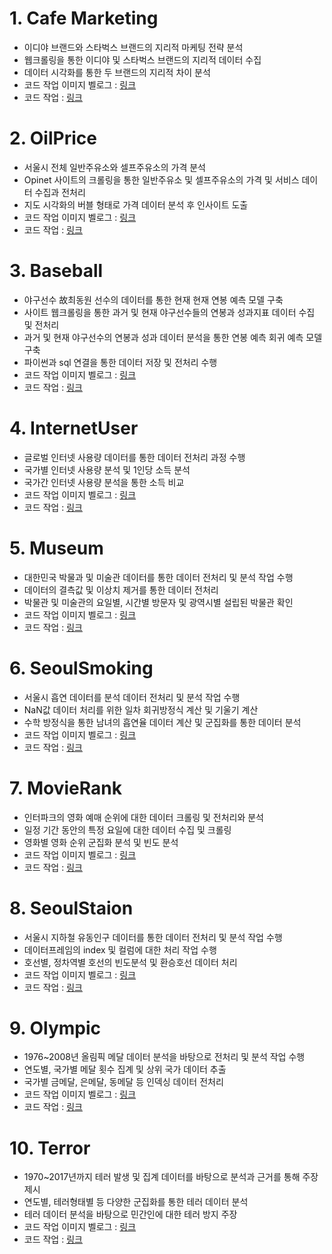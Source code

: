 # 1. Cafe Marketing
- 이디야 브랜드와 스타벅스 브랜드의 지리적 마케팅 전략 분석
- 웹크롤링을 통한 이디야 및 스타벅스 브랜드의 지리적 데이터 수집
- 데이터 시각화를 통한 두 브랜드의 지리적 차이 분석
- 코드 작업 이미지 벨로그 : [링크](https://velog.io/@xswer19/Chapter-06.-Cafe-Marketing-ic2t4mpv)
- 코드 작업 : [링크](https://github.com/DataResolvere/Toy_project/blob/main/Toy_project/%5BDA%5D01.Cafe_analysis.ipynb)
# 2. OilPrice
- 서울시 전체 일반주유소와 셀프주유소의 가격 분석
- Opinet 사이트의 크롤링을 통한 일반주유소 및 셀프주유소의 가격 및 서비스 데이터 수집과 전처리
- 지도 시각화의 버블 형태로 가격 데이터 분석 후 인사이트 도출
- 코드 작업 이미지 벨로그 : [링크](https://velog.io/@xswer19/Oil-Price-Analysis)
- 코드 작업 : [링크](https://github.com/DataResolvere/Toy_project/blob/main/Toy_project/%5BDA%5D02.Oil_analysis.ipynb)
# 3. Baseball
- 야구선수 故최동원 선수의 데이터를 통한 현재 현재 연봉 예측 모델 구축
- 사이트 웹크롤링을 통한 과거 및 현재 야구선수들의 연봉과 성과지표 데이터 수집 및 전처리
- 과거 및 현재 야구선수의 연봉과 성과 데이터 분석을 통한 연봉 예측 회귀 예측 모델 구축
- 파이썬과 sql 연결을 통한 데이터 저장 및 전처리 수행
- 코드 작업 이미지 벨로그 : [링크](https://velog.io/@xswer19/Baseballsalary)
- 코드 작업 : [링크](https://github.com/DataResolvere/Toy_project/blob/main/Toy_project/%5BDA%5D03.Baseball_analysis.ipynb)
# 4. InternetUser
- 글로벌 인터넷 사용량 데이터를 통한 데이터 전처리 과정 수행
- 국가별 인터넷 사용량 분석 및 1인당 소득 분석
- 국가간 인터넷 사용량 분석을 통한 소득 비교
- 코드 작업 이미지 벨로그 : [링크](https://velog.io/@xswer19/InternetUseData)
- 코드 작업 : [링크](https://github.com/DataResolvere/Toy_project/blob/main/Toy_project/%5BDA%5D04.InternetUser_analysis.ipynb)
# 5. Museum
- 대한민국 박물과 및 미술관 데이터를 통한 데이터 전처리 및 분석 작업 수행
- 데이터의 결측값 및 이상치 제거를 통한 데이터 전처리 
- 박물관 및 미술관의 요일별, 시간별 방문자 및 광역시별 설립된 박물관 확인
- 코드 작업 이미지 벨로그 : [링크](https://velog.io/@xswer19/MuseumData)
- 코드 작업 : [링크](https://github.com/DataResolvere/Toy_project/blob/main/Toy_project/%5BDA%5D05.Museum_analysis.ipynb)
# 6. SeoulSmoking
- 서울시 흡연 데이터를 분석 데이터 전처리 및 분석 작업 수행
- NaN값 데이터 처리를 위한 일차 회귀방정식 계산 및 기울기 계산
- 수학 방정식을 통한 남녀의 흡연율 데이터 계산 및 군집화를 통한 데이터 분석
- 코드 작업 이미지 벨로그 : [링크](https://velog.io/@xswer19/drsx2pu1)
- 코드 작업 : [링크](https://github.com/DataResolvere/Toy_project/blob/main/Toy_project/%5BDA%5D06.SeoulSmoking_analysis.ipynb)
# 7. MovieRank
- 인터파크의 영화 예매 순위에 대한 데이터 크롤링 및 전처리와 분석
- 일정 기간 동안의 특정 요일에 대한 데이터 수집 및 크롤링
- 영화별 영화 순위 군집화 분석 및 빈도 분석
- 코드 작업 이미지 벨로그 : [링크](https://velog.io/@xswer19/Movierank)
- 코드 작업 : [링크](https://github.com/DataResolvere/Toy_project/blob/main/Toy_project/%5BDA%5D07.MovieRank_analysis.ipynb)
# 8. SeoulStaion
- 서울시 지하철 유동인구 데이터를 통한 데이터 전처리 및 분석 작업 수행
- 데이터프레임의 index 및 컬럼에 대한 처리 작업 수행
- 호선별, 정차역별 호선의 빈도분석 및 환승호선 데이터 처리
- 코드 작업 이미지 벨로그 : [링크](https://velog.io/@xswer19/SeoulStation)
- 코드 작업 : [링크](https://github.com/DataResolvere/Toy_project/blob/main/Toy_project/%5BDA%5D08.SeoulStation_analysis.ipynb)
# 9. Olympic
- 1976~2008년 올림픽 메달 데이터 분석을 바탕으로 전처리 및 분석 작업 수행
- 연도별, 국가별 메달 횟수 집계 및 상위 국가 데이터 추출
- 국가별 금메달, 은메달, 동메달 등 인덱싱 데이터 전처리
- 코드 작업 이미지 벨로그 : [링크](https://velog.io/@xswer19/Olympic)
- 코드 작업 : [링크](https://github.com/DataResolvere/Toy_project/blob/main/Toy_project/%5BDA%5D09.Olympic_analysis.ipynb)
# 10. Terror
- 1970~2017년까지 테러 발생 및 집계 데이터를 바탕으로 분석과 근거를 통해 주장 제시
- 연도별, 테러형태별 등 다양한 군집화를 통한 테러 데이터 분석
- 테러 데이터 분석을 바탕으로 민간인에 대한 테러 방지 주장
- 코드 작업 이미지 벨로그 : [링크](https://velog.io/@xswer19/Terror)
- 코드 작업 : [링크](https://github.com/DataResolvere/Toy_project/blob/main/Toy_project/%5BDA%5D10.Terro_analysis.ipynb)
